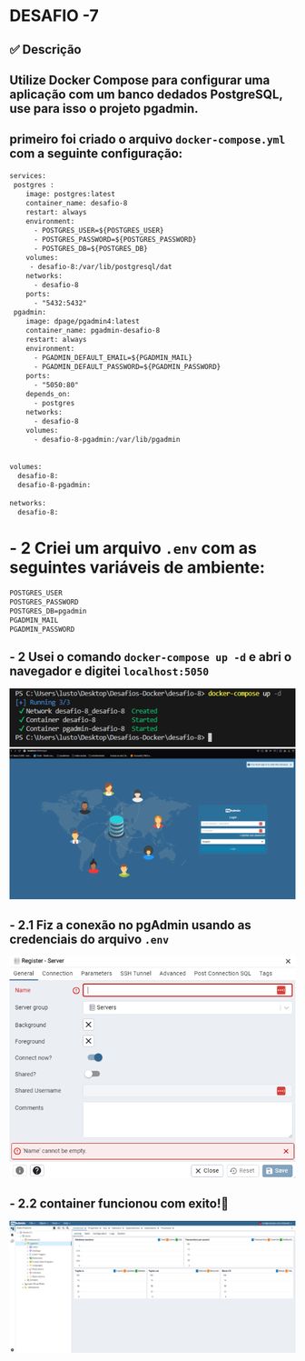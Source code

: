  # DESAFIO -7
## ✅ Descrição 
## Utilize Docker Compose para configurar uma aplicação com um banco dedados PostgreSQL, use para isso o projeto pgadmin.
## primeiro foi criado o arquivo `docker-compose.yml` com a seguinte configuração:
```docker
services:
 postgres :
    image: postgres:latest
    container_name: desafio-8
    restart: always
    environment:
      - POSTGRES_USER=${POSTGRES_USER}
      - POSTGRES_PASSWORD=${POSTGRES_PASSWORD}
      - POSTGRES_DB=${POSTGRES_DB}
    volumes:
     - desafio-8:/var/lib/postgresql/dat
    networks:
      - desafio-8
    ports:
      - "5432:5432"
 pgadmin:
    image: dpage/pgadmin4:latest
    container_name: pgadmin-desafio-8
    restart: always
    environment:
      - PGADMIN_DEFAULT_EMAIL=${PGADMIN_MAIL}
      - PGADMIN_DEFAULT_PASSWORD=${PGADMIN_PASSWORD}
    ports:
      - "5050:80"
    depends_on: 
      - postgres
    networks:
      - desafio-8
    volumes:
      - desafio-8-pgadmin:/var/lib/pgadmin
    
    
volumes:
  desafio-8:
  desafio-8-pgadmin:
  
networks:
  desafio-8:
```
# - 2 Criei um arquivo `.env` com as seguintes variáveis de ambiente:
```env
POSTGRES_USER
POSTGRES_PASSWORD
POSTGRES_DB=pgadmin
PGADMIN_MAIL
PGADMIN_PASSWORD
```
##  - 2 Usei o comando `docker-compose up -d` e abri o navegador e digitei `localhost:5050`
![alt text](images/image.png) 
![alt text](images/image-1.png) 
## - 2.1 Fiz a conexão no pgAdmin usando as credenciais do arquivo `.env`
![alt text](images/image-3.png) 
## - 2.2 container funcionou com exito!🐳
![alt text](images/image-2.png) 
